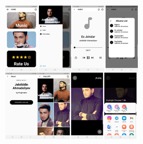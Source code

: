 <img src="./screenshots/home.jpg" alt="Home" width="20%"> <img src="./screenshots/drawer.jpg" alt="Drawer" width="20%"> <img src="./screenshots/music.jpg" alt="Audio" width="20%"> <img src="./screenshots/menu.jpg" alt="Menu" width="20%"> <img src="./screenshots/info.jpg" alt="About" width="20%"><img src="./screenshots/gallery.jpg" alt="Gallery" width="20%"> <img src="./screenshots/image.jpg" alt="Image" width="20%"> <img src="./screenshots/share.jpg" alt="Share File" width="20%">